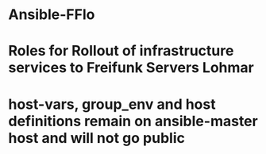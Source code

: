 # Ansible-FFlo
# Roles for Rollout of infrastructure services to Freifunk Servers Lohmar
# host-vars, group_env and host definitions remain on ansible-master host and will not go public

